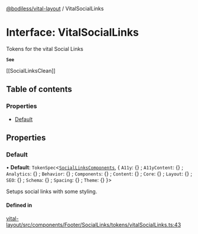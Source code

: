 [@bodiless/vital-layout](../README.md) / VitalSocialLinks

# Interface: VitalSocialLinks

Tokens for the vital Social Links

**`See`**

[[SocialLinksClean]]

## Table of contents

### Properties

- [Default](VitalSocialLinks.md#default)

## Properties

### Default

• **Default**: `TokenSpec`<[`SocialLinksComponents`](SocialLinksComponents.md), { `A11y`: {} ; `A11yContent`: {} ; `Analytics`: {} ; `Behavior`: {} ; `Components`: {} ; `Content`: {} ; `Core`: {} ; `Layout`: {} ; `SEO`: {} ; `Schema`: {} ; `Spacing`: {} ; `Theme`: {}  }\>

Setups social links with some styling.

#### Defined in

[vital-layout/src/components/Footer/SocialLinks/tokens/vitalSocialLinks.ts:43](https://github.com/johnsonandjohnson/Bodiless-JS/blob/16f777aa8/packages/vital-layout/src/components/Footer/SocialLinks/tokens/vitalSocialLinks.ts#L43)
